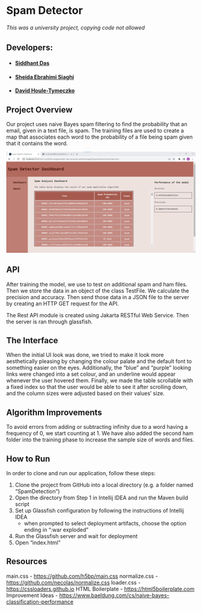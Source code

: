 # Spam Detector
###### *This was a university project, copying code not allowed*


## Developers:
* #### [Siddhant Das](https://github.com/Sid-26)
* #### [Sheida Ebrahimi Siaghi](https://github.com/Sheida-Ebrahimi) 
* #### [David Houle-Tymeczko](https://github.com/DavidHTwastaken)

## Project Overview
Our project uses naive Bayes spam filtering to find the probability that an email, given in a text file, is spam.
The training files are used to create a map that associates each word to the probability of a file being spam given that it contains the word.

![dashboard_screenshot.png](Screenshots/dashboard_screenshot.png)

## API
After training the model, we use to test on additional spam and ham files. Then we store the data in an object of the class TestFile. We calculate the precision and accuracy. Then send those data in a JSON file to the server by creating an HTTP GET request for the API.

The Rest API module is created using Jakarta RESTful Web Service. Then the server is ran through glassfish.

## The Interface
When the initial UI look was done, we tried to make it look more aesthetically pleasing by changing the colour palate and the default font to something easier on the eyes. Additionally, the “blue” and “purple” looking links were changed into a set colour, and an underline would appear whenever the user hovered them. Finally, we made the table scrollable with a fixed index so that the user would be able to see it after scrolling down, and the column sizes were adjusted based on their values’ size.

## Algorithm Improvements
To avoid errors from adding or subtracting infinity due to a word having a frequency of 0, we start counting at 1.
We have also added the second ham folder into the training phase to increase the sample size of words and files.

## How to Run
In order to clone and run our application, follow these steps:
1. Clone the project from GitHub into a local directory (e.g. a folder named “SpamDetection”)
2. Open the directory from Step 1 in Intellij IDEA and run the Maven build script
3. Set up Glassfish configuration by following the instructions of Intellij IDEA
    -  when prompted to select deployment artifacts, choose the option ending in “:war exploded”
4. Run the Glassfish server and wait for deployment
5. Open “index.html”

## Resources
main.css - https://github.com/h5bp/main.css
normalize.css - https://github.com/necolas/normalize.css
loader.css - https://cssloaders.github.io
HTML Boilerplate - https://html5boilerplate.com
Improvement Ideas - https://www.baeldung.com/cs/naive-bayes-classification-performance

